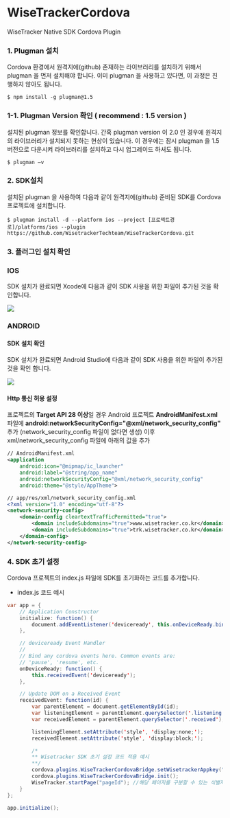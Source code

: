 # WiseTrackerCordova
WiseTracker Native SDK Cordova Plugin

### 1. Plugman 설치
Cordova 환경에서 원격지에(github) 존재하는 라이브러리를 설치하기 위해서 plugman 을 먼저 설치해야 합니다. 이미 plugman 을 사용하고 있다면, 이 과정은 진행하지 않아도 됩니다.


```node
$ npm install -g plugman@1.5
```

### 1-1. Plugman Version 확인 ( recommend : 1.5 version ) 
설치된 plugman 정보를 확인합니다.
간혹 plugman version 이 2.0 인 경우에 원격지의 라이브러리가 설치되지 못하는 현상이 있습니다. 이 경우에는 잠시 plugman 을 1.5 버전으로 다운시켜 라이브러리를 설치하고 다시 업그레이드 하셔도 됩니다.

```node
$ plugman –v
```

### 2. SDK설치
설치된 plugman 을 사용하여 다음과 같이 원격지에(github) 준비된 SDK를 Cordova 프로젝트에 설치합니다.

```node
$ plugman install -d --platform ios --project [프로젝트경로]/platforms/ios --plugin https://github.com/WisetrackerTechteam/WiseTrackerCordova.git
```

### 3. 플러그인 설치 확인

### IOS

SDK 설치가 완료되면 Xcode에 다음과 같이 SDK 사용을 위한 파일이 추가된 것을 확인합니다.

![](http://www.wisetracker.co.kr/wp-content/uploads/2019/08/cordova_index.png)

### ANDROID

#### SDK 설치 확인
SDK 설치가 완료되면 Android Studio에 다음과 같이 SDK 사용을 위한 파일이 추가된 것을 확인 합니다.

![](http://www.wisetracker.co.kr/wp-content/uploads/2019/04/aos-cordova-addfile.jpg)

#### Http 통신 허용 설정
프로젝트의 **Target API 28 이상**일 경우 Android 프로젝트 **AndroidManifest.xml** 파일에 **android:networkSecurityConfig="@xml/network_security_config"** 추가 (network_security_config 파일이 없다면 생성) 이후 xml/network_security_config 파일에 아래의 값을 추가

```xml
// AndroidManifest.xml
<application
	android:icon="@mipmap/ic_launcher"
	android:label="@string/app_name"
	android:networkSecurityConfig="@xml/network_security_config"
	android:theme="@style/AppTheme">
```
	
```xml
// app/res/xml/network_security_config.xml
<?xml version="1.0" encoding="utf-8"?>
<network-security-config>
    <domain-config cleartextTrafficPermitted="true">
        <domain includeSubdomains="true">www.wisetracker.co.kr</domain>
        <domain includeSubdomains="true">trk.wisetracker.co.kr</domain>
    </domain-config>
</network-security-config>
```

### 4. SDK 초기 설정
Cordova 프로젝트의 index.js 파일에 SDK를 초기화하는 코드를 추가합니다.

- index.js 코드 예시

```java script
var app = {
    // Application Constructor
    initialize: function() {
        document.addEventListener('deviceready', this.onDeviceReady.bind(this), false);
    },

    // deviceready Event Handler
    //
    // Bind any cordova events here. Common events are:
    // 'pause', 'resume', etc.
    onDeviceReady: function() {
        this.receivedEvent('deviceready');
    },

    // Update DOM on a Received Event
    receivedEvent: function(id) {
        var parentElement = document.getElementById(id);
        var listeningElement = parentElement.querySelector('.listening');
        var receivedElement = parentElement.querySelector('.received');

        listeningElement.setAttribute('style', 'display:none;');
        receivedElement.setAttribute('style', 'display:block;');

		/*
		** Wisetracker SDK 초기 설정 코드 적용 예시 
		**/
		cordova.plugins.WiseTrackerCordovaBridge.setWisetrackerAppkey("제공받은 앱 인증키를 설정합니다.");
		cordova.plugins.WiseTrackerCordovaBridge.init(); 
		WiseTracker.startPage("pageId"); //해당 페이지를 구분할 수 있는 식별자(ex: pageUrl)
    }
};

app.initialize();
```

